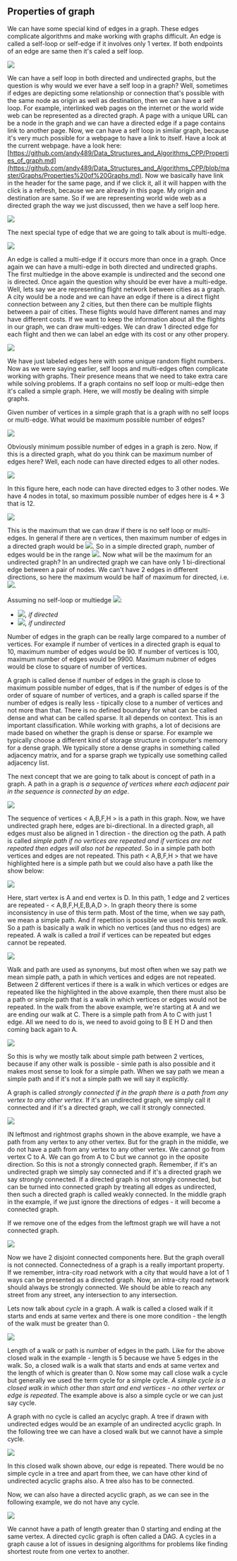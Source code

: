 ## Properties of graph

We can have some special kind of edges in a graph. These edges complicate algorithms and make working with graphs difficult. An edge is called a self-loop or self-edge if it involves only 1 vertex. If both endpoints of an edge are same then it's caled a self loop. 

![](https://github.com/andy489/Data_Structures_and_Algorithms_CPP/blob/master/assets/Properties%20of%20Graphs%2001.png)

We can have a self loop in both directed and undirected graphs, but the question is why would we ever have a self loop in a graph? Well, sometimes if edges are depicting some relationship or connection that's possible with the same node as origin as well as destination, then we can have a self loop. For example, interlinked web pages on the internet or the world wide web can be represented as a directed graph. A page with a unique URL can be a node in the graph and we can have a directed edge if a page contains link to another page. Now, we can have a self loop in similar graph, because it's very much possible for a webpage to have a link to itself. Have a look at the current webpage. have a look here: [https://github.com/andy489/Data_Structures_and_Algorithms_CPP/Properties_of_graph.md](https://github.com/andy489/Data_Structures_and_Algorithms_CPP/blob/master/Graphs/Properties%20of%20Graphs.md). Now we basically have link in the header for the same page, and if we click it, all it will happen with the click is a refresh, because we are already in this page. My origin and destination are same. So if we are representing world wide web as a directed graph the way we just discussed, then we have a self loop here.

![](https://github.com/andy489/Data_Structures_and_Algorithms_CPP/blob/master/assets/Properties%20of%20Graphs%2002.png)

The next special type of edge that we are going to talk about is multi-edge.

![](https://github.com/andy489/Data_Structures_and_Algorithms_CPP/blob/master/assets/Properties%20of%20Graphs%2003.png)

An edge is called a multi-edge if it occurs more than once in a graph. Once again we can have a multi-edge in both directed and undirected graphs. The first multiedge in the above example is undirected and the second one is directed. Once again the question why should be ever have a multi-edge. Well, lets say we are representing flight network between cities as a graph. A city would be a node and we can have an edge if there is a direct flight connection between any 2 cities, but then there can be multiple flights between a pair of cities. These flights would have different names and may have different costs. If we want to keep the information about all the flights in our graph, we can draw multi-edges. We can draw 1 directed edge for each flight and then we can label an edge with its cost or any other propery. 

![](https://github.com/andy489/Data_Structures_and_Algorithms_CPP/blob/master/assets/Properties%20of%20Graphs%2004.png)

We have just labeled edges here with some unique random flight numbers. Now as we were saying earlier, self loops and multi-edges often complicate working with graphs. Their presence means that we need to take extra care while solving problems. If a graph contains no self loop or multi-edge then it's called a simple graph. Here, we will mostly be dealing with simple graphs. 

Given number of vertices in a simple graph that is a graph with no self loops or multi-edge. What would be maximum possible number of edges? 

![](https://github.com/andy489/Data_Structures_and_Algorithms_CPP/blob/master/assets/Properties%20of%20Graphs%2005.png)

Obviously minimum possible number of edges in a graph is zero. Now, if this is a directed graph, what do you think can be maximum number of edges here? Well, each node can have directed edges to all other nodes.

![](https://github.com/andy489/Data_Structures_and_Algorithms_CPP/blob/master/assets/Properties%20of%20Graphs%2006.png)

In this figure here, each node can have directed edges to 3 other nodes. We have 4 nodes in total, so maximum possible number of edges here is 4 * 3 that is 12.

![](https://github.com/andy489/Data_Structures_and_Algorithms_CPP/blob/master/assets/Properties%20of%20Graphs%2007.png)

This is the maximum that we can draw if there is no self loop or multi-edges. In general if there are n vertices, then maximum number of edges in a directed graph would be <img src="https://latex.codecogs.com/svg.latex?\Large&space;n(n-1)">. So in a simple directed graph, number of edges would be in the range <img src="https://latex.codecogs.com/svg.latex?\Large&space;0\le{|E|}\le{n(n-1)}">. Now what will be the maximum for an undirected graph? In an undirected graph we can have only 1 bi-directional edge between a pair of nodes. We can't have 2 edges in different directions, so here the maximum would be half of maximum for directed, i.e. <img src="https://latex.codecogs.com/svg.latex?\Large&space;0\le{|E|}\le\frac{{n(n-1)}}{2}">.

Assuming no self-loop or multiedge <img src="https://latex.codecogs.com/svg.latex?\Large&space;(|V|=n)">:
- <img src="https://latex.codecogs.com/svg.latex?\Large&space;0\le{|E|}\le{n(n-1)}">, *if directed*
- <img src="https://latex.codecogs.com/svg.latex?\Large&space;0\le{|E|}\le\frac{{n(n-1)}}{2}">, *if undirected*

Number of edges in the graph can be really large compared to a number of vertices. For example if number of vertices in a directed graph is equal to 10, maximum number of edges would be 90. If number of vertices is 100, maximum number of edges would be 9900. Maximum nubmer of edges would be close to square of number of vertices.

A graph is called dense if number of edges in the graph is close to maximum possible number of edges, that is if the number of edges is of the order of square of number of vertices, and a graph is called sparse if the number of edges is really less - tipically close to a number of vertices and not more than that. There is no defined boundary for what can be called dense and what can be called sparse. It all depends on context. This is an important classification. While working with graphs, a lot of decisions are made based on whether the graph is dense or sparse. For example we typically choose a different kind of storage structure in computer's memory for a dense graph. We typically store a dense graphs in something called adjacency matrix, and for a sparse graph we typically use something called adjacency list. 

The next concept that we are going to talk about is concept of path in a graph. A path in a graph is *a sequence of vertices where each adjacent pair in the sequence is connected by an edge*. 

![](https://github.com/andy489/Data_Structures_and_Algorithms_CPP/blob/master/assets/Properties%20of%20Graphs%2008.png)

The sequence of vertices < A,B,F,H > is a path in this graph. Now, we have undirected graph here, edges are bi-directional. In a directed graph, all edges must also be aligned in 1 direction - the direction og the path. A path is called *simple path if no vertices are repeated and if vertices are not repeated then edges will also not be repeated*. So in a simple path both vertices and edges are not repeated. This path < A,B,F,H > that we have highlighted here is a simple path but we could also have a path like the show below:

![](https://github.com/andy489/Data_Structures_and_Algorithms_CPP/blob/master/assets/Properties%20of%20Graphs%2009.png)

Here, start vertex is A and end vertex is D. In this path, 1 edge and 2 vertices are repeated - < A,B,F,H,E,B,A,D >. In graph theory there is some inconsistency in use of this term path. Most of the time, when we say path, we mean a simple path. And if repetition is possible we used this term *walk*. So a path is basically a walk in which no vertices (and thus no edges) are repeated. A walk is called a *trail* if vertices can be repeated but edges cannot be repeated.

![](https://github.com/andy489/Data_Structures_and_Algorithms_CPP/blob/master/assets/Properties%20of%20Graphs%2010.png)

Walk and path are used as synonyms, but most often when we say path we mean simple path, a path in which vertices and edges are not repeated. Between 2 different vertices if there is a walk in which vertices or edges are repeated like the highlighted in the above example, then there must also be a path or simple path that is a walk in which vertices or edges would not be repeated. In the walk from the above example, we're starting at A and we are ending our walk at C. There is a simple path from A to C with just 1 edge. All we need to do is, we need to avoid going to B E H D and then coming back again to A. 

![](https://github.com/andy489/Data_Structures_and_Algorithms_CPP/blob/master/assets/Properties%20of%20Graphs%2011.png)

So this is why we mostly talk about simple path between 2 vertices, because if any other walk is possible - simle path is also possible and it makes most sense to look for a simple path. When we say path we mean a simple path and if it's not a simple path we will say it explicitly. 

A graph is called *strongly connected if in the graph there is a path from any vertex to any other vertex.* If it's an undirected graph, we simply call it connected and if it's a directed graph, we call it strongly connected. 

![](https://github.com/andy489/Data_Structures_and_Algorithms_CPP/blob/master/assets/Properties%20of%20Graphs%2012.png)

IN leftmost and rightmost graphs shown in the above example, we have a path from any vertex to any other vertex. But for the graph in the middle, we do not have a path from any vertex to any other vertex. We cannot go from vertex C to A. We can go from A to C but we cannot go in the oposite direction. So this is not a strongly connected graph. Remember, if it's an undirected graph we simply say connected and if it's a directed graph we say strongly connected. If a directed graph is not strongly connected, but can be turned into connected graph by treating all edges as undirected, then such a directed graph is called weakly connected. In the middle graph in the example, if we just ignore the directions of edges - it will become a connected graph. 

If we remove one of the edges from the leftmost graph we will have a not connected graph.

![](https://github.com/andy489/Data_Structures_and_Algorithms_CPP/blob/master/assets/Properties%20of%20Graphs%2013.png)

Now we have 2 disjoint connected components here. But the graph overall is not connected. Connectedness of a graph is a really important property. If we remember, intra-city road network with a city that would have a lot of 1 ways can be presented as a directed graph. Now, an intra-city road network should always be strongly connected. We should be able to reach any street from any street, any intersection to any intersection. 

Lets now talk about *cycle* in a graph. A walk is called a closed walk if it starts and ends at same vertex and there is one more condition - the length of the walk must be greater than 0.

![](https://github.com/andy489/Data_Structures_and_Algorithms_CPP/blob/master/assets/Properties%20of%20Graphs%2014.png)

Length of a walk or path is number of edges in the path. Like for the above closed walk in the example - length is 5 because we have 5 edges in the walk. So, a closed walk is a walk that starts and ends at same vertex and the length of which is greater than 0. Now some may call close walk a cycle but generally we used the term cycle for a simple cycle. *A simple cycle is a closed walk in which other than start and end vertices - no other vertex or edge is repeated*. The example above is also a simple cycle or we can just say cycle. 

A graph with no cycle is called an acyclyc graph. A tree if drawn with undirected edges would be an example of an undirected acyclic graph. In the following tree we can have a closed walk but we cannot have a simple cycle.

![](https://github.com/andy489/Data_Structures_and_Algorithms_CPP/blob/master/assets/Properties%20of%20Graphs%2015.png)

In this closed walk shown above, our edge is repeated. There would be no simple cycle in a tree and apart from thee, we can have other kind of undirected acyclic graphs also. A tree also has to be connected. 

Now, we can also have a directed acyclic graph, as we can see in the following example, we do not have any cycle.

![](https://github.com/andy489/Data_Structures_and_Algorithms_CPP/blob/master/assets/Properties%20of%20Graphs%2016.png)

We cannot have a path of length greater than 0 starting and ending at the same vertex. A directed cyclic graph is often called a DAG. A cycles in a graph cause a lot of issues in designing algorithms for problems like finding shortest route from one vertex to another.
